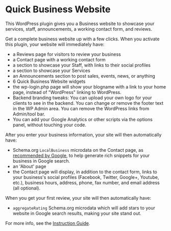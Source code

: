 
Quick Business Website
======================

This WordPress plugin gives you a Business website to showcase your services, staff, announcements, a working contact form, and reviews.

Get a complete business website up with a few clicks. When you activate this plugin, your website will immediately have: 

- a Reviews page for visitors to review your business
- a Contact page with a working contact form
- a section to showcase your Staff, with links to their social profiles
- a section to showcase your Services
- an Announcements section to post sales, events, news, or anything
- 6 Quick Business Website widgets
- the wp-login.php page will show your blogname with a link to your home page, instead of "WordPress" linking to WordPress.
- Backend branding tweaks: You can upload your own logo for your clients to see in the backend. You can change or remove the footer text in the WP Admin area. You can remove the WordPress links from Admin/tool bar.
- You can add your Google Analytics or other scripts via the options panel, without touching your code.

After you enter your business information, your site will then automatically have:

- Schema.org `LocalBusiness` microdata on the Contact page, as [recommended by Google](http://support.google.com/webmasters/bin/answer.py?hl=en&answer=99170&topic=1088472&ctx=topic), to help generate rich snippets for your business in Google search.
- an 'About' page
- the Contact page will display, in addition to the contact form, links to your business's social profiles (Facebook, Twitter, Google+, Youtube, etc.), business hours, address, phone, fax number, and email address (all optional). 

When you get your first review, your site will then automatically have:

- `aggregateRating` Schema.org microdata which will add stars to your website in Google search results, making your site stand out.


For more info, see the [Instruction Guide](http://smartestthemes.com/docs/category/quick-business-website---wordpress-plugin/).
